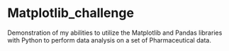 # Matplotlib_challenge
Demonstration of my abilities to utilize the Matplotlib and Pandas libraries with Python to perform data analysis on a set of Pharmaceutical data.
